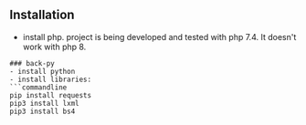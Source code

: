 ## Installation
- install php. project is being developed and tested with php 7.4. It doesn't work with php 8.
```
### back-py
- install python
- install libraries:
```commandline
pip install requests
pip3 install lxml
pip3 install bs4
```
